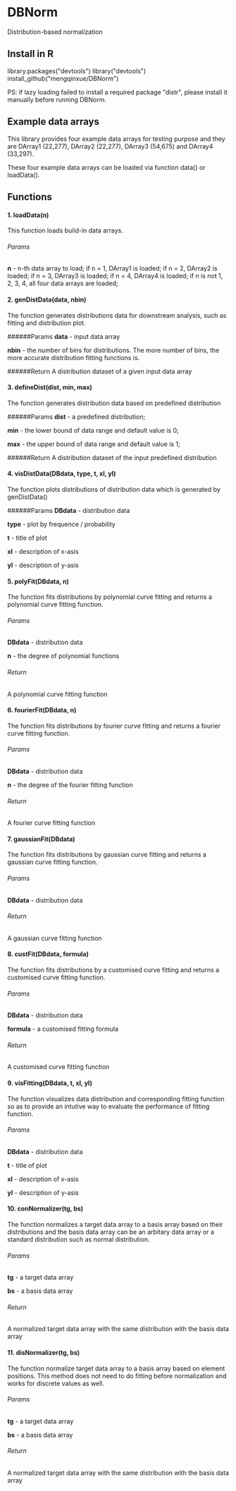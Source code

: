 # DBNorm
Distribution-based normalization

## Install in R
library.packages("devtools")
library("devtools")
install_github("mengqinxue/DBNorm")

PS: if lazy loading failed to install a required package "distr", please install it manually before running DBNorm. 

## Example data arrays
This library provides four example data arrays for testing purpose and they are DArray1 (22,277), DArray2 (22,277), DArray3 (54,675) and DArray4 (33,297). 

These four example data arrays can be loaded via function data() or loadData(). 

## Functions

#### 1. loadData(n)
This function loads build-in data arrays. 

###### Params
**n** - n-th data array to load; if n = 1, DArray1 is loaded; if n = 2, DArray2 is loaded; if n = 3, DArray3 is loaded; if n = 4, DArray4 is loaded; if n is not 1, 2, 3, 4, all four data arrays are loaded;

#### 2. genDistData(data, nbin)
The function generates distributions data for downstream analysis, such as fitting and distribution plot. 

######Params
**data** - input data array 

**nbin** - the number of bins for distributions. The more number of bins, the more accurate distribution fitting functions is.

######Return
A distribution dataset of a given input data array

#### 3. defineDist(dist, min, max)
The function generates distribution data based on predefined distribution

######Params
**dist** - a predefined distribution;

**min** - the lower bound of data range and default value is 0;

**max** - the upper bound of data range and default value is 1;

######Return
A distribution dataset of the input predefined distribution


#### 4. visDistData(DBdata, type, t, xl, yl)
The function plots distributions of distribution data which is generated by genDistData()

######Params
**DBdata** - distribution data

**type** - plot by frequence / probability

**t** - title of plot

**xl** - description of x-asis 

**yl** - description of y-asis


#### 5. polyFit(DBdata, n)
The function fits distributions by polynomial curve fitting and returns a polynomial curve fitting function.

###### Params
**DBdata** - distribution data

**n** - the degree of polynomial functions

###### Return
A polynomial curve fitting function


#### 6. fourierFit(DBdata, n)
The function fits distributions by fourier curve fitting and returns a fourier curve fitting function.

###### Params
**DBdata** - distribution data

**n** - the degree of the fourier fitting function

###### Return
A fourier curve fitting function

#### 7. gaussianFit(DBdata)
The function fits distributions by gaussian curve fitting and returns a gaussian curve fitting function.

###### Params
**DBdata** - distribution data

###### Return 
A gaussian curve fitting function

#### 8. custFit(DBdata, formula)
The function fits distributions by a customised curve fitting and returns a customised curve fitting function.

###### Params 
**DBdata** - distribution data

**formula** - a customised fitting formula

###### Return
A customised curve fitting function

#### 9. visFitting(DBdata, t, xl, yl)
The function visualizes data distribution and corresponding fitting function so as to provide an intutive way to evaluate the performance of fitting function.

###### Params 
**DBdata** - distribution data

**t** - title of plot

**xl** - description of x-asis 

**yl** - description of y-asis


#### 10. conNormalizer(tg, bs)
The function normalizes a target data array to a basis array based on their distributions and the basis data array can be an arbitary data array or a standard distribution such as normal distribution. 

###### Params
**tg** - a target data array

**bs** - a basis data array

###### Return
A normalized target data array with the same distribution with the basis data array

#### 11. disNormalizer(tg, bs)
The function normalize target data array to a basis array based on element positions. This method does not need to do fitting before normalization and works for discrete values as well.  

###### Params 
**tg** - a target data array

**bs** - a basis data array

###### Return
A normalized target data array with the same distribution with the basis data array
